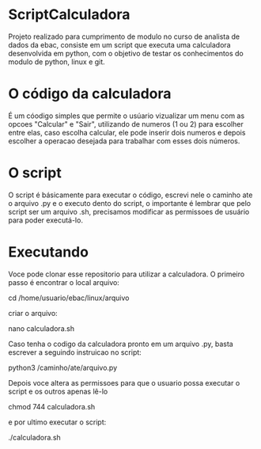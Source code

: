# ScriptCalculadora
Projeto realizado para cumprimento de modulo no curso de analista de dados da ebac, consiste em um script que executa uma calculadora desenvolvida em python, com o objetivo de testar os conhecimentos do modulo de python, linux e git.

# O código da calculadora
É um cóodigo simples que permite o usúario vizualizar um menu com as opcoes "Calcular" e "Sair", utilizando de numeros (1 ou 2) para escolher entre elas, caso escolha calcular, ele pode inserir dois numeros e depois escolher a operacao desejada para trabalhar com esses dois números.

# O script
O script é básicamente para executar o código, escrevi nele o caminho ate o arquivo .py e o executo dento do script, o importante é lembrar que pelo script ser um arquivo .sh, precisamos modificar as permissoes de usuário para poder executá-lo.

# Executando

Voce pode clonar esse repositorio para utilizar a calculadora. O primeiro passo é encontrar o local arquivo:

cd /home/usuario/ebac/linux/arquivo

criar o arquivo:

nano calculadora.sh

Caso tenha o codigo da calculadora pronto em um arquivo .py, basta escrever a seguindo instruicao no script:

python3 /caminho/ate/arquivo.py

Depois voce altera as permissoes para que o usuario possa executar o script e os outros apenas lê-lo

chmod 744 calculadora.sh

e por ultimo executar o script:

./calculadora.sh
